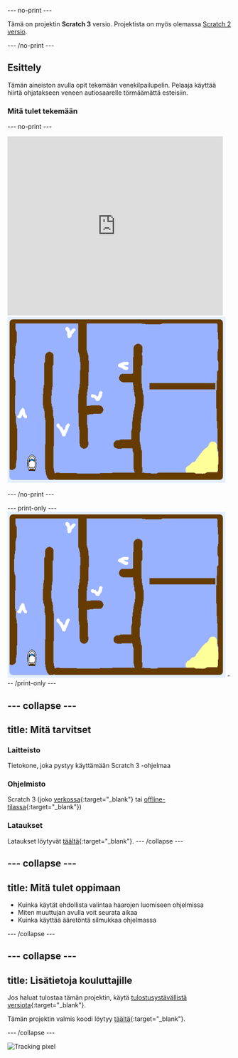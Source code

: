 \--- no-print \---

Tämä on projektin **Scratch 3** versio. Projektista on myös olemassa [Scratch 2 versio](https://projects.raspberrypi.org/en/projects/boat-race-scratch2).

\--- /no-print \---

## Esittely

Tämän aineiston avulla opit tekemään venekilpailupelin. Pelaaja käyttää hiirtä ohjatakseen veneen autiosaarelle törmäämättä esteisiin.

### Mitä tulet tekemään

\--- no-print \---

<div class="scratch-preview">
  <iframe allowtransparency="true" width="485" height="402" src="https://scratch.mit.edu/projects/embed/276662533/?autostart=false" frameborder="0" scrolling="no"></iframe>
  <img src="images/boat_race_demo.png">
</div>

\--- /no-print \---

\--- print-only \--- ![boat race demo](images/boat_race_demo.png) \--- /print-only \---

## \--- collapse \---

## title: Mitä tarvitset

### Laitteisto

Tietokone, joka pystyy käyttämään Scratch 3 -ohjelmaa

### Ohjelmisto

Scratch 3 (joko [verkossa](https://rpf.io/scratchon){:target="_blank"} tai [offline-tilassa](https://rpf.io/scratchoff){:target="_blank"})

### Lataukset

Lataukset löytyvät [täältä](http://rpf.io/p/en/boat-race-go){:target="_blank"}. \--- /collapse \---

## \--- collapse \---

## title: Mitä tulet oppimaan

+ Kuinka käytät ehdollista valintaa haarojen luomiseen ohjelmissa
+ Miten muuttujan avulla voit seurata aikaa
+ Kuinka käyttää ääretöntä silmukkaa ohjelmassa

\--- /collapse \---

## \--- collapse \---

## title: Lisätietoja kouluttajille

Jos haluat tulostaa tämän projektin, käytä [tulostusystävällistä versiota](https://projects.raspberrypi.org/en/projects/boat-race/print){:target="_blank"}.

Tämän projektin valmis koodi löytyy [täältä](http://rpf.io/p/en/boat-race-get){:target="_blank"}.

\--- /collapse \---

![Tracking pixel](https://code.org/api/hour/begin_codeclub_boatrace.png)